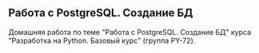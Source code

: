 ## Работа с PostgreSQL. Создание БД
Домашняя работа по теме "Работа с PostgreSQL. Создание БД" курса "Разработка на Python. Базовый курс" (группа PY-72).
